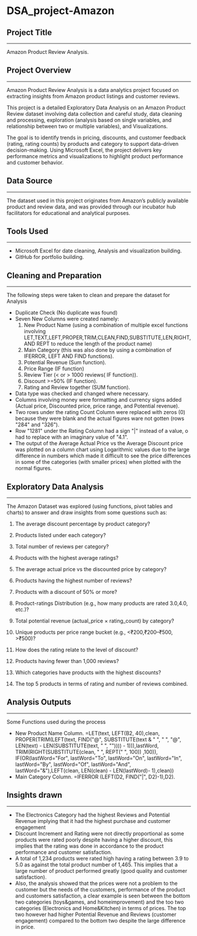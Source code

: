 # DSA_project-Amazon
## Project Title
---
Amazon Product Review Analysis.
## Project Overview 
---
Amazon Product Review Analysis is a data analytics project focused on extracting insights from Amazon product listings and customer reviews. 

This project is a detailed Exploratory Data Analysis on an Amazon Product Review dataset involving data collection and careful study, data cleaning and processing, exploration (analysis based on single variables, and relationship between two or multiple variables), and Visualizations. 

The goal is to identify trends in pricing, discounts, and customer feedback (rating, rating counts) by products and category to support data-driven decision-making. Using Microsoft Excel, the project delivers key performance metrics and visualizations to highlight product performance and customer behavior.

## Data Source
---
The dataset used in this project originates from Amazon’s publicly available product and review data, and was provided through our incubator hub facilitators for educational and analytical purposes.

## Tools Used 
---
- Microsoft Excel for date cleaning, Analysis and visualization building.
- GitHub for portfolio building.

## Cleaning and Preparation 
---
The following steps were taken to clean and prepare the dataset for Analysis 
- Duplicate Check (No duplicate was found)
- Seven New Columns were created namely:
  1. New Product Name (using a combination of multiple excel functions involving LET,TEXT,LEFT,PROPER,TRIM,CLEAN,FIND,SUBSTITUTE,LEN,RIGHT, AND REPT to reduce the length of the product name)
  2. Main Category (this was also done by using a combination of IFERROR, LEFT AND FIND functions).
  3. Potential Revenue (Sum function).
  4. Price Range (IF function)
  5. Review Tier (< or > 1000 reviews( IF function)).
  6. Discount >=50% (IF function).
  7. Rating and Review together (SUM function).
- Data type was checked and changed where necessary.
- Columns involving money were formatting and currency signs added (Actual price, Discounted price, price range, and Potential revenue).
- Two rows under the rating Count Column were replaced with zeros (0) because they were blank and the actual figures ware not gotten (rows "284" and "326").
- Row "1281" under the Rating Column had a sign "|" instead of a value, o had to replace with an imaginary value of "4.1".
- The output of the Average Actual Price vs the Average Discount price was plotted on a column chart using Logarithmic values due to the large difference in numbers which made it difficult to see the price differences in some of the categories (with smaller prices) when plotted with the normal figures.

## Exploratory Data Analysis 
---
The Amazon Dataset was explored (using functions, pivot tables and charts) to answer and draw insights from some questions such as:
1. The average discount percentage by product category?

2. Products listed under each category?

3. Total number of reviews per category?

4. Products with the highest average ratings?

5. The average actual price vs the discounted price by category?

6. Products having the highest number of reviews?

7. Products with a discount of 50% or more?

8. Product-ratings Distribution (e.g., how many products are rated 3.0,4.0, etc.)?

9. Total potential revenue (actual_price × rating_count) by category?

10. Unique products per price range bucket (e.g., <₹200,₹200–₹500, >₹500)?
    
11. How does the rating relate to the level of discount?

12. Products having fewer than 1,000 reviews?

13. Which categories have products with the highest discounts?

14. The top 5 products in terms of rating and number of reviews combined.

## Analysis Outputs
---
Some Functions used during the process
- New Product Name Column.
=LET(text, LEFT(B2, 40),clean, PROPER(TRIM(LEFT(text, FIND("@", SUBSTITUTE(text & " ", " ", "@", LEN(text) - LEN(SUBSTITUTE(text, " ", "")))) - 1))),lastWord, TRIM(RIGHT(SUBSTITUTE(clean, " ", REPT(" ", 100)) ,100)), IF(OR(lastWord="For", lastWord="To", lastWord="On", lastWord="In", lastWord="By", lastWord="Of", lastWord="And", lastWord="&"),LEFT(clean, LEN(clean) - LEN(lastWord)- 1),clean))
- Main Category Column.
=IFERROR (LEFT(D2, FIND("|", D2)-1),D2).

## Insights drawn 
---
- The Electronics Category had the highest Reviews and Potential Revenue implying that it had the highest purchase and customer engagement 
- Discount Increment and Rating were not directly proportional as some products were rated poorly despite having a higher discount, this implies that the rating was done in accordance to the product performance and customer satisfaction.
- A total of 1,234 products were rated high having a rating between 3.9 to 5.0 as against the total product number of 1,465. This implies that a large number of product performed greatly (good quality and customer satisfaction).
- Also, the analysis showed that the prices were not a problem to the customer but the needs of the customers, performance of the product and customers satisfaction, a clear example is seen between the bottom two categories (toys&games, and homeimprovement) and the too two categories (Electronics and Home&Kitchen) in terms of prices. The top two however had higher Potential Revenue and Reviews (customer engagement) compared to the bottom two despite the large difference in price.
